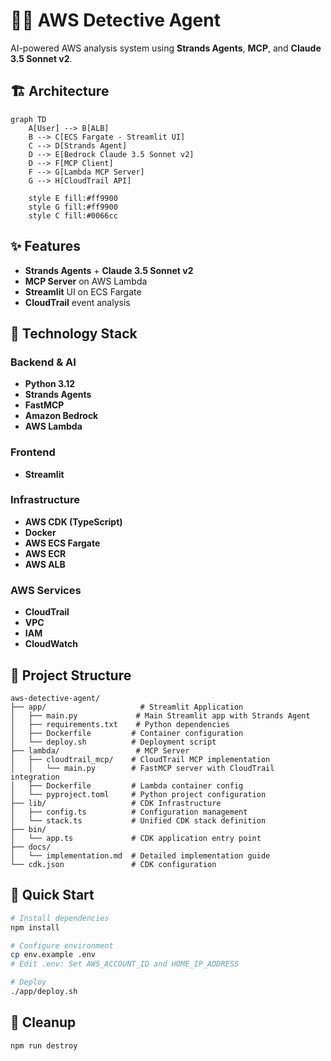 # 🕵️‍♂️ AWS Detective Agent

AI-powered AWS analysis system using **Strands Agents**, **MCP**, and **Claude 3.5 Sonnet v2**.

## 🏗️ Architecture

```mermaid
graph TD
    A[User] --> B[ALB]
    B --> C[ECS Fargate - Streamlit UI]
    C --> D[Strands Agent]
    D --> E[Bedrock Claude 3.5 Sonnet v2]
    D --> F[MCP Client]
    F --> G[Lambda MCP Server]
    G --> H[CloudTrail API]
    
    style E fill:#ff9900
    style G fill:#ff9900
    style C fill:#0066cc
```

## ✨ Features

- **Strands Agents** + **Claude 3.5 Sonnet v2**
- **MCP Server** on AWS Lambda
- **Streamlit** UI on ECS Fargate
- **CloudTrail** event analysis

## 🚀 Technology Stack

### Backend & AI
- **Python 3.12**
- **Strands Agents**
- **FastMCP**
- **Amazon Bedrock**
- **AWS Lambda**

### Frontend
- **Streamlit**

### Infrastructure
- **AWS CDK (TypeScript)**
- **Docker**
- **AWS ECS Fargate**
- **AWS ECR**
- **AWS ALB**

### AWS Services
- **CloudTrail**
- **VPC**
- **IAM**
- **CloudWatch**

## 📁 Project Structure

```
aws-detective-agent/
├── app/                     # Streamlit Application
│   ├── main.py             # Main Streamlit app with Strands Agent
│   ├── requirements.txt    # Python dependencies
│   ├── Dockerfile         # Container configuration
│   └── deploy.sh          # Deployment script
├── lambda/                 # MCP Server
│   ├── cloudtrail_mcp/    # CloudTrail MCP implementation
│   │   └── main.py        # FastMCP server with CloudTrail integration
│   ├── Dockerfile         # Lambda container config
│   └── pyproject.toml     # Python project configuration
├── lib/                   # CDK Infrastructure
│   ├── config.ts          # Configuration management
│   └── stack.ts           # Unified CDK stack definition
├── bin/
│   └── app.ts             # CDK application entry point
├── docs/
│   └── implementation.md  # Detailed implementation guide
└── cdk.json               # CDK configuration
```

## 🚀 Quick Start

```bash
# Install dependencies
npm install

# Configure environment
cp env.example .env
# Edit .env: Set AWS_ACCOUNT_ID and HOME_IP_ADDRESS

# Deploy
./app/deploy.sh
```

## 🧹 Cleanup

```bash
npm run destroy
```
